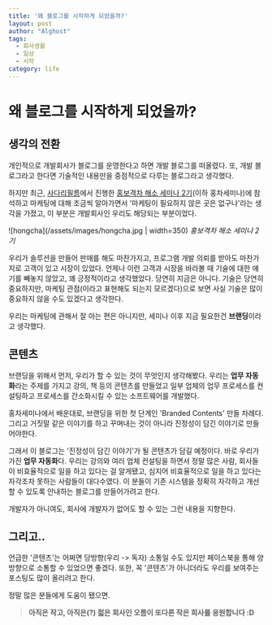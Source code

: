 ```yaml
---
title: '왜 블로그를 시작하게 되었을까?'
layout: post
author: "Alghost"
tags:
  - 회사생활
  - 일상
  - 시작
category: life
---
```


# 왜 블로그를 시작하게 되었을까?

## 생각의 전환
개인적으로 개발회사가 블로그를 운영한다고 하면 개발 블로그를 떠올렸다. 또, 개발 블로그라고 한다면 기술적인 내용만을 중점적으로 다루는 블로그라고 생각했다.

하지만 최근, [사다리필름](https://www.sadarifilm.com/)에서 진행한 [홍보격차 해소 세미나 2기](https://www.facebook.com/groups/1901618660130642/)(이하 홍차세미나)에 참석하고 마케팅에 대해 조금씩 알아가면서 '마케팅이 필요하지 않은 곳은 없구나'라는 생각을 가졌고, 이 부분은 개발회사인 우리도 해당되는 부분이었다.

<!--more-->

![hongcha](/assets/images/hongcha.jpg | width=350)
*홍보격차 해소 세미나 2기*

우리가 솔루션을 만들어 판매를 해도 마찬가지고, 프로그램 개발 의뢰를 받아도 마찬가지로 고객이 있고 시장이 있었다. 언제나 이런 고객과 시장을 바라볼 때 기술에 대한 얘기를 빼놓지 않았고, 꽤 긍정적이라고 생각했었다. 당연히 지금은 아니다. 기술은 당연히 중요하지만, 마케팅 관점(이라고 표현해도 되는지 모르겠다)으로 보면 사실 기술은 많이 중요하지 않을 수도 있겠다고 생각한다. 

우리는 마케팅에 관해서 잘 아는 편은 아니지만, 세미나 이후 지금 필요한건 <b>브랜딩</b>이라고 생각했다.

## 콘텐츠
브랜딩을 위해서 먼저, 우리가 할 수 있는 것이 무엇인지 생각해봤다. 우리는 <b>업무 자동화</b>라는 주제를 가지고 강의, 책 등의 콘텐츠를 만들었고 일부 업체의 업무 프로세스를 컨설팅하고 프로세스를 간소화시킬 수 있는 소프트웨어를 개발했다. 

홍차세미나에서 배운대로, 브랜딩을 위한 첫 단계인 'Branded Contents' 만들 차례다. 그리고 거짓말 같은 이야기를 하고 꾸며내는 것이 아니라 진정성이 담긴 이야기로 만들어야한다.

그래서 이 블로그는 '진정성이 담긴 이야기'가 될 콘텐츠가 담길 예정이다. 바로 우리가 가진 <b>업무 자동화</b>다. 우리는 강의와 여러 업체 컨설팅을 하면서 정말 많은 사람, 회사들이 비효율적으로 일을 하고 있다는 걸 알게됐고, 심지어 비효율적으로 일을 하고 있다는 자각조차 못하는 사람들이 대다수였다. 이 분들이 기존 시스템을 정확히 자각하고 개선할 수 있도록 안내하는 블로그를 만들어가려고 한다.

개발자가 아니여도, 회사에 개발자가 없어도 할 수 있는 그런 내용을 지향한다.

## 그리고..
언급한 '콘텐츠'는 어쩌면 당방향(우리 -> 독자) 소통일 수도 있지만 페이스북을 통해 양방향으로 소통할 수 있었으면 좋겠다. 또한, 꼭 '콘텐츠'가 아니더라도 우리를 보여주는 포스팅도 많이 올리려고 한다.

정말 많은 분들에게 도움이 됐으면.


> <b>아직은 작고, 아직은(?) 젋은 회사인 오름이 또다른 작은 회사를 응원합니다 :D</b>
